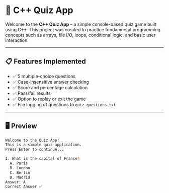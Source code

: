 # 🧠 C++ Quiz App

Welcome to the **C++ Quiz App** – a simple console-based quiz game built using C++. This project was created to practice fundamental programming concepts such as arrays, file I/O, loops, conditional logic, and basic user interaction.

---

## 📋 Features Implemented

- ✅ 5 multiple-choice questions
- ✅ Case-insensitive answer checking
- ✅ Score and percentage calculation
- ✅ Pass/fail results
- ✅ Option to replay or exit the game
- ✅ File logging of questions to `quiz_questions.txt`

---

## 🖥️ Preview

```bash
Welcome to the Quiz App!
This is a simple quiz application.
Press Enter to continue...

1. What is the capital of France?
  A. Paris
  B. London
  C. Berlin
  D. Madrid
Answer: A
Correct Answer ✅
